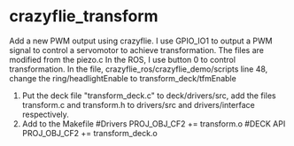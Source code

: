 # crazyflie_transform
Add a new PWM output using crazyflie. I use GPIO_IO1 to output a PWM signal to control a servomotor to achieve transformation.
The files are modified from the piezo.c
In the ROS, I use button 0 to control transformation. 
In the file, crazyflie_ros/crazyflie_demo/scripts
line 48, change the ring/headlightEnable to transform_deck/tfmEnable

1. Put the deck file "transform_deck.c" to deck/drivers/src, add the files transform.c and transform.h to drivers/src 
and drivers/interface respectively.
2. Add to the Makefile
#Drivers
PROJ_OBJ_CF2 += transform.o
#DECK API
PROJ_OBJ_CF2 += transform_deck.o
